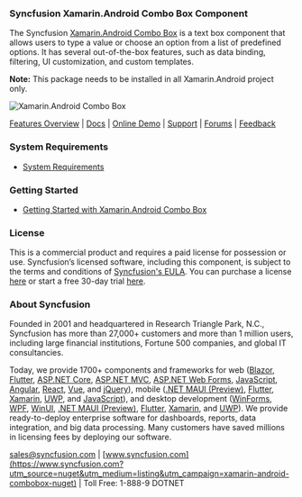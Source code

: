 ### Syncfusion Xamarin.Android Combo Box Component
The Syncfusion [Xamarin.Android Combo Box](https://www.syncfusion.com/xamarin-android-ui-controls/combobox?utm_source=nuget&utm_medium=listing&utm_campaign=xamarin-android-combobox-nuget) is a text box component that allows users to type a value or choose an option from a list of predefined options. It has several out-of-the-box features, such as data binding, filtering, UI customization, and custom templates.
 
**Note:** This package needs to be installed in all Xamarin.Android project only.

![Xamarin.Android Combo Box ](https://cdn.syncfusion.com/nuget-readme/xamarin/xamarin_android_combobox.png)
	
[Features Overview](https://www.syncfusion.com/xamarin-android-ui-controls/combobox?utm_source=nuget&utm_medium=listing&utm_campaign=xamarin-android-combobox-nuget) | [Docs](https://help.syncfusion.com/xamarin-android/sfcombobox/getting-started?utm_source=nuget&utm_medium=listing&utm_campaign=xamarin-android-combobox-nuget) | [Online Demo](https://github.com/syncfusion/xamarin-demos?utm_source=nuget&utm_medium=listing&utm_campaign=xamarin-android-combobox-nuget) | [Support](https://www.syncfusion.com/support/directtrac/incidents/newincident?utm_source=nuget&utm_medium=listing&utm_campaign=xamarin-android-combobox-nuget) | [Forums](https://www.syncfusion.com/forums/xamarin.android?utm_source=nuget&utm_medium=listing&utm_campaign=xamarin-android-combobox-nuget) | [Feedback](https://www.syncfusion.com/feedback/xamarin-android?utm_source=nuget&utm_medium=listing&utm_campaign=xamarin-android-combobox-nuget)

### System Requirements

* [System Requirements](https://help.syncfusion.com/xamarin-android/installation-and-upgrade/system-requirements?utm_source=nuget&utm_medium=listing&utm_campaign=xamarin-android-combobox-nuget)
	
### Getting Started

* [Getting Started with Xamarin.Android Combo Box ](https://help.syncfusion.com/xamarin-android/sfcombobox/getting-started?utm_source=nuget&utm_medium=listing&utm_campaign=xamarin-android-combobox-nuget)

### License

This is a commercial product and requires a paid license for possession or use. Syncfusion’s licensed software, including this component, is subject to the terms and conditions of [Syncfusion's EULA](https://www.syncfusion.com/eula/es/?utm_source=nuget&utm_medium=listing&utm_campaign=xamarin-android-combobox-nuget). You can purchase a license [here](https://www.syncfusion.com/sales/products?utm_source=nuget&utm_medium=listing&utm_campaign=xamarin-android-combobox-nuget) or start a free 30-day trial [here](https://www.syncfusion.com/account/manage-trials/start-trials?utm_source=nuget&utm_medium=listing&utm_campaign=xamarin-android-combobox-nuget).

### About Syncfusion

Founded in 2001 and headquartered in Research Triangle Park, N.C., Syncfusion has more than 27,000+ customers and more than 1 million users, including large financial institutions, Fortune 500 companies, and global IT consultancies.
 
Today, we provide 1700+ components and frameworks for web ([Blazor](https://www.syncfusion.com/blazor-components?utm_source=nuget&utm_medium=listing&utm_campaign=xamarin-android-combobox-nuget), [Flutter](https://www.syncfusion.com/flutter-widgets?utm_source=nuget&utm_medium=listing&utm_campaign=xamarin-android-combobox-nuget), [ASP.NET Core](https://www.syncfusion.com/aspnet-core-ui-controls?utm_source=nuget&utm_medium=listing&utm_campaign=xamarin-android-combobox-nuget), [ASP.NET MVC](https://www.syncfusion.com/aspnet-mvc-ui-controls?utm_source=nuget&utm_medium=listing&utm_campaign=xamarin-android-combobox-nuget), [ASP.NET Web Forms](https://www.syncfusion.com/jquery/aspnet-webforms-ui-controls?utm_source=nuget&utm_medium=listing&utm_campaign=xamarin-android-combobox-nuget), [JavaScript](https://www.syncfusion.com/javascript-ui-controls?utm_source=nuget&utm_medium=listing&utm_campaign=xamarin-android-combobox-nuget), [Angular](https://www.syncfusion.com/angular-ui-components?utm_source=nuget&utm_medium=listing&utm_campaign=xamarin-android-combobox-nuget), [React](https://www.syncfusion.com/react-ui-components?utm_source=nuget&utm_medium=listing&utm_campaign=xamarin-android-combobox-nuget), [Vue](https://www.syncfusion.com/vue-ui-components?utm_source=nuget&utm_medium=listing&utm_campaign=xamarin-android-combobox-nuget), and [jQuery](https://www.syncfusion.com/jquery-ui-widgets?utm_source=nuget&utm_medium=listing&utm_campaign=xamarin-android-combobox-nuget)), mobile ([.NET MAUI (Preview)](https://www.syncfusion.com/maui-controls?utm_source=nuget&utm_medium=listing&utm_campaign=xamarin-android-combobox-nuget), [Flutter](https://www.syncfusion.com/flutter-widgets?utm_source=nuget&utm_medium=listing&utm_campaign=xamarin-android-combobox-nuget), [Xamarin](https://www.syncfusion.com/xamarin-ui-controls?utm_source=nuget&utm_medium=listing&utm_campaign=xamarin-android-combobox-nuget), [UWP](https://www.syncfusion.com/uwp-ui-controls?utm_source=nuget&utm_medium=listing&utm_campaign=xamarin-android-combobox-nuget), and [JavaScript](https://www.syncfusion.com/javascript-ui-controls?utm_source=nuget&utm_medium=listing&utm_campaign=xamarin-android-combobox-nuget)), and desktop development ([WinForms](https://www.syncfusion.com/winforms-ui-controls?utm_source=nuget&utm_medium=listing&utm_campaign=xamarin-android-combobox-nuget), [WPF](https://www.syncfusion.com/wpf-controls?utm_source=nuget&utm_medium=listing&utm_campaign=xamarin-android-combobox-nuget), [WinUI](https://www.syncfusion.com/winui-controls?utm_source=nuget&utm_medium=listing&utm_campaign=xamarin-android-combobox-nuget), [.NET MAUI (Preview)](https://www.syncfusion.com/maui-controls?utm_source=nuget&utm_medium=listing&utm_campaign=xamarin-android-combobox-nuget), [Flutter](https://www.syncfusion.com/flutter-widgets?utm_source=nuget&utm_medium=listing&utm_campaign=xamarin-android-combobox-nuget), [Xamarin](https://www.syncfusion.com/xamarin-ui-controls?utm_source=nuget&utm_medium=listing&utm_campaign=xamarin-android-combobox-nuget), and [UWP](https://www.syncfusion.com/uwp-ui-controls?utm_source=nuget&utm_medium=listing&utm_campaign=xamarin-android-combobox-nuget)). We provide ready-to-deploy enterprise software for dashboards, reports, data integration, and big data processing. Many customers have saved millions in licensing fees by deploying our software.

[sales@syncfusion.com](mailto:sales@syncfusion.com?Subject=Syncfusion%20Xamarin.Android%20ComboBox-%20NuGet) | [www.syncfusion.com](https://www.syncfusion.com?utm_source=nuget&utm_medium=listing&utm_campaign=xamarin-android-combobox-nuget) | Toll Free: 1-888-9 DOTNET    